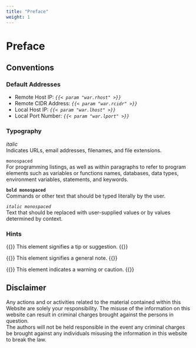 ```yaml
---
title: "Preface"
weight: 1
---
```

# Preface
## Conventions

### Default Addresses

- Remote Host IP: _`{{< param "war.rhost" >}}`_
- Remote CIDR Address: _`{{< param "war.rcidr" >}}`_
- Local Host IP: _`{{< param "war.lhost" >}}`_
- Local Port Number: _`{{< param "war.lport" >}}`_

### Typography

_italic_  
Indicates URLs, email addresses, filenames, and file extensions.

`monospaced`  
For programming listings, as well as within paragraphs to refer to program elements such as variables or functions names, databases, data types, environment variables, statements, and keywords.

__`bold monospaced`__  
Commands or other text that should be typed literally by the user.

_`italic monospaced`_  
Text that should be replaced with user-supplied values or by values determined by context.

### Hints

{{<hint info>}}
This element signifies a tip or suggestion.
{{</hint>}}

{{<hint warning>}}
This element signifies a general note.
{{</hint>}}

{{<hint danger>}}
This element indicates a warning or caution.
{{</hint>}}

## Disclaimer

Any actions and or activities related to the material contained within this Website are solely your responsibility. The misuse of the information on this website can result in criminal charges brought against the persons in question.  
The authors will not be held responsible in the event any criminal charges be brought against any individuals misusing the information in this website to break the law.
